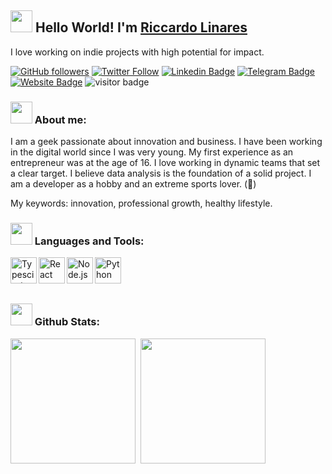 ## <img src="https://github.com/riccardolinares/riccardolinares/blob/master/docs/img/hi.gif" width="35" /> Hello World! I'm [Riccardo Linares](https://www.github.com/riccardolinares)

I love working on indie projects with high potential for impact.

[![GitHub followers](https://img.shields.io/github/followers/riccardolinares?style=social)](https://www.github.com/riccardolinares)
[![Twitter Follow](https://img.shields.io/twitter/follow/riccardolinares?style=social)](https://www.twitter.com/riccardolinares)
[![Linkedin Badge](https://img.shields.io/badge/-riccardolinares-blue?style=flat-square&logo=Linkedin&logoColor=white&link=https://www.linkedin.com/in/riccardolinares/)](https://www.linkedin.com/in/riccardolinares/)
[![Telegram Badge](https://img.shields.io/badge/-riccardolinares-grey?style=flat-square&logo=Telegram&logoColor=white&link=https://t.me/riccardolinares)](https://t.me/riccardolinares)
[![Website Badge](https://img.shields.io/badge/-riccardolinares-darkgreen?style=flat-square&logo=Safari&logoColor=white&link=https://riccardolinares.me)](https://riccardolinares.me)
<img src="https://visitor-badge.laobi.icu/badge?page_id=riccardolinares" alt="visitor badge"/>

### <img src="https://github.com/riccardolinares/riccardolinares/blob/master/docs/img/hello.png" width="35" /> About me:

I am a geek passionate about innovation and business.
I have been working in the digital world since I was very young.
My first experience as an entrepreneur was at the age of 16.
I love working in dynamic teams that set a clear target.
I believe data analysis is the foundation of a solid project.
I am a developer as a hobby and an extreme sports lover. (🏓)

My keywords: innovation, professional growth, healthy lifestyle.

<!-- ### <img src="https://github.com/riccardolinares/riccardolinares/blob/master/docs/img/hands.png" width="35" /> Projects: -->


### <img src="https://github.com/riccardolinares/riccardolinares/blob/master/docs/img/working.png" width="35" /> Languages and Tools:


<a href="https://www.typescriptlang.org/" target="_blank"><img align="left" alt="Typescirpt" height ="42px" src="https://raw.githubusercontent.com/rahul-jha98/github_readme_icons/main/language_and_tools/square/typescript/typescript.svg"></a>
<a href="https://reactjs.org/" target="_blank"> <img align="left" alt="React" height ="42px" src="https://raw.githubusercontent.com/rahul-jha98/github_readme_icons/main/language_and_tools/square/react/react.svg"></a>
<a href="https://nodejs.org" target="_blank"><img align="left" alt="Node.js" height ="42px" src="https://raw.githubusercontent.com/rahul-jha98/github_readme_icons/main/language_and_tools/square/node/node.svg"></a>
<a href="https://www.python.org" target="_blank"><img align="left" alt="Python" height ="42px" src="https://raw.githubusercontent.com/rahul-jha98/github_readme_icons/main/language_and_tools/square/python/python.svg"></a>

<br/><br/><br/>

### <img src="https://github.com/riccardolinares/riccardolinares/blob/master/docs/img/angel.png" width="35" /> Github Stats:

<img height=200 align="center" src="https://github-readme-stats-git-master-riccardolinares-projects.vercel.app/api?username=riccardolinares" />&nbsp;&nbsp;<img height=200 align="center" src="https://github-readme-stats.vercel.app/api/top-langs?username=riccardolinares&layout=compact&langs_count=8&card_width=320" />


